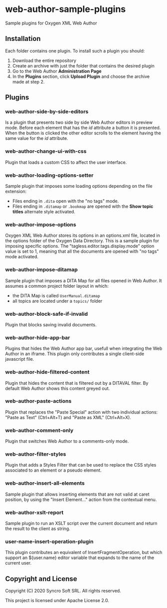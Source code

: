 # web-author-sample-plugins
Sample plugins for Oxygen XML Web Author

## Installation

Each folder contains one plugin. To install such a plugin you should:
 1. Download the entire repository 
 1. Create an archive with just the folder that contains the desired plugin
 1. Go to the Web Author **Administration Page**
 1. In the **Plugins** section, click **Upload Plugin** and choose the archive made at step 2.

## Plugins

### web-author-side-by-side-editors
Is a plugin that presents two side by side Web Author editors in preview mode.
Before each element that has the _id_ attribute a button it is presented. When the button is clicked the other editor scrolls to the element having the same value for the _id_ attribute.

### web-author-change-ui-with-css
Plugin that loads a custom CSS to affect the user interface.

### web-author-loading-options-setter

Sample plugin that imposes some loading options depending on the file extension:
 - Files ending in `.dita` open with the "no tags" mode.
 - Files ending in `.ditamap` or `.bookmap` are opened with the **Show topic titles** alternate style activated.

### web-author-impose-options

Oxygen XML Web Author stores its options in an options.xml file, located in the options folder of the Oxygen Data Directory.
This is a sample plugin for imposing specific options. The "tagless.editor.tags.display.mode" option value is set to 1,
meaning that all the documents are opened with "no tags" mode activated.

### web-author-impose-ditamap

Sample plugin that imposes a DITA Map for all files opened in Web Author. It assumes a common
project folder layout in which:
 - the DITA Map is called `UserManual.ditamap`
 - all topics are located under a `topics/` folder
 
### web-author-block-safe-if-invalid

Plugin that blocks saving invalid documents.

### web-author-hide-app-bar

Plugins that hides the Web Author app bar, usefull when integrating the Web Author in an iframe.
This plugin only contributes a single client-side javascript file.


### web-author-hide-filtered-content

Plugin that hides the content that is filtered out by a DITAVAL filter. By default Web Author shows this content greyed out.

### web-author-paste-actions

Plugin that replaces the "Paste Special" action with two individual actions: "Paste as Text" (Ctrl+Alt+T) and "Paste as XML" (Ctrl+Alt+X).

### web-author-comment-only

Plugin that switches Web Author to a comments-only mode.

### web-author-filter-styles

Plugin that adds a Styles Filter that can be used to replace the CSS styles associated to an element or a pseudo element.

### web-author-insert-all-elements

Sample plugin that allows inserting elements that are not valid at caret position, by using the "Insert Element..." action from the contextual menu.

### web-author-xslt-report

Sample plugin to run an XSLT script over the current document and return the result to the client as string.

### user-name-insert-operation-plugin

This plugin contributes an equivalent of InsertFragmentOperation, but which support an ${user.name} editor variable that expands to the name of the current user.

## Copyright and License

Copyright (C) 2020 Syncro Soft SRL. All rights reserved.

This project is licensed under Apache License 2.0.
